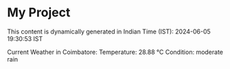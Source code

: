 # My Project

This content is dynamically generated in Indian Time (IST): 2024-06-05 19:30:53 IST


Current Weather in Coimbatore:
Temperature: 28.88 °C
Condition: moderate rain
